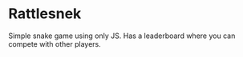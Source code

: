 # Rattlesnek

Simple snake game using only JS. Has a leaderboard where you can compete with other players.
